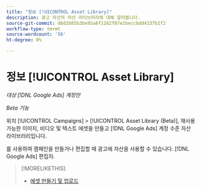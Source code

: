 ```yaml
---
title: "정보 [!UICONTROL Asset Library]"
description: 광고 자산의 자산 라이브러리에 대해 알아봅니다.
source-git-commit: d6d2b85b3be95a6f1162f87e2beccbdd4337b1f2
workflow-type: tm+mt
source-wordcount: '56'
ht-degree: 0%

---
```


# 정보 [!UICONTROL Asset Library]

<!-- Combine with "Create" page into one page? -->

*대상 [!DNL Google Ads] 계정만*

*Beta 기능*

위치 [!UICONTROL Campaigns] > [!UICONTROL Asset Library (Beta)], 재사용 가능한 이미지, 비디오 및 텍스트 에셋을 만들고 [!DNL Google Ads] 계정 수준 자산 라이브러리입니다.

를 사용하여 캠페인을 만들거나 편집할 때 광고에 자산을 사용할 수 있습니다. [!DNL Google Ads] 편집자.

>[!MORELIKETHIS]
>
>* [에셋 만들기 및 업로드](/help/search-social-commerce/campaign-management/asset-library/asset-create.md)
